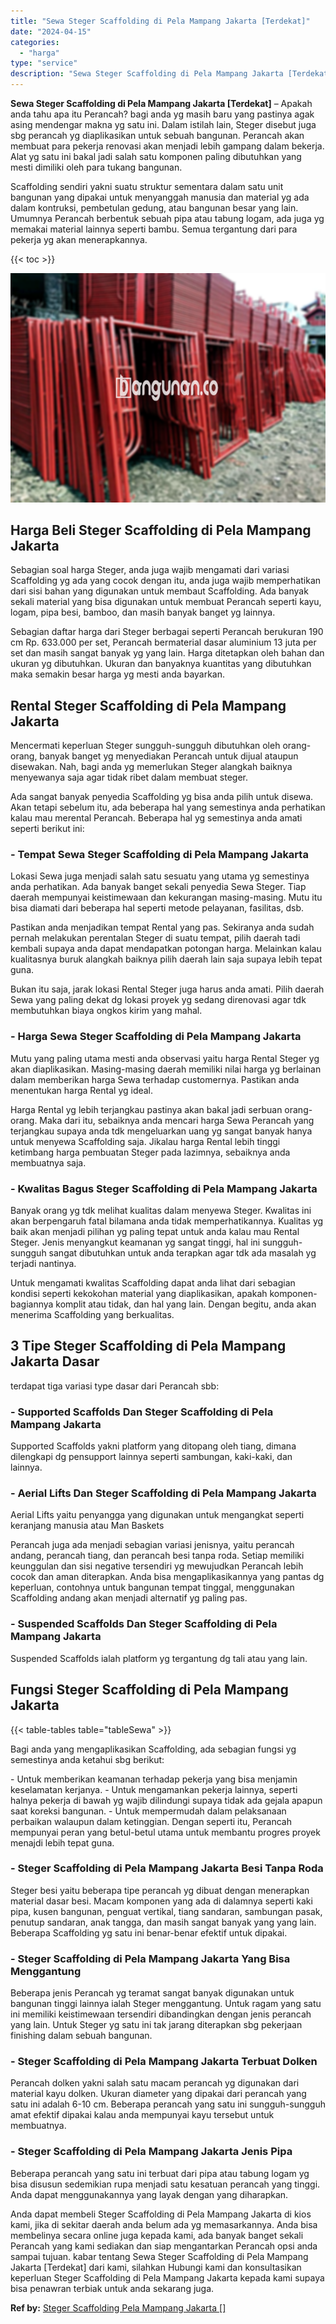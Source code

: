 ```yaml
---
title: "Sewa Steger Scaffolding di Pela Mampang Jakarta [Terdekat]"
date: "2024-04-15"
categories: 
  - "harga"
type: "service"
description: "Sewa Steger Scaffolding di Pela Mampang Jakarta [Terdekat]. Anda dapat membeli Steger Scaffolding di Pela Mampang Jakarta di kios kami, jika di sekitar daera..."
---
```


**Sewa Steger Scaffolding di Pela Mampang Jakarta \[Terdekat\]** – Apakah anda tahu apa itu Perancah? bagi anda yg masih baru yang pastinya agak asing mendengar makna yg satu ini. Dalam istilah lain, Steger disebut juga sbg perancah yg diaplikasikan untuk sebuah bangunan. Perancah akan membuat para pekerja renovasi akan menjadi lebih gampang dalam bekerja. Alat yg satu ini bakal jadi salah satu komponen paling dibutuhkan yang mesti dimiliki oleh para tukang bangunan.

Scaffolding sendiri yakni suatu struktur sementara dalam satu unit bangunan yang dipakai untuk menyanggah manusia dan material yg ada dalam kontruksi, pembetulan gedung, atau bangunan besar yang lain. Umumnya Perancah berbentuk sebuah pipa atau tabung logam, ada juga yg memakai material lainnya seperti bambu. Semua tergantung dari para pekerja yg akan menerapkannya.

{{< toc >}}

![Sewa Steger Scaffolding di Pela Mampang Jakarta [Terdekat]](/images/sewa-scaffolding-steger-08.png)

## Harga Beli Steger Scaffolding di Pela Mampang Jakarta

Sebagian soal harga Steger, anda juga wajib mengamati dari variasi Scaffolding yg ada yang cocok dengan itu, anda juga wajib memperhatikan dari sisi bahan yang digunakan untuk membaut Scaffolding. Ada banyak sekali material yang bisa digunakan untuk membuat Perancah seperti kayu, logam, pipa besi, bamboo, dan masih banyak banget yg lainnya.

Sebagian daftar harga dari Steger berbagai seperti Perancah berukuran 190 cm Rp. 633.000 per set, Perancah bermaterial dasar aluminium 13 juta per set dan masih sangat banyak yg yang lain. Harga ditetapkan oleh bahan dan ukuran yg dibutuhkan. Ukuran dan banyaknya kuantitas yang dibutuhkan maka semakin besar harga yg mesti anda bayarkan.

## Rental Steger Scaffolding di Pela Mampang Jakarta

Mencermati keperluan Steger sungguh-sungguh dibutuhkan oleh orang-orang, banyak banget yg menyediakan Perancah untuk dijual ataupun disewakan. Nah, bagi anda yg memerlukan Steger alangkah baiknya menyewanya saja agar tidak ribet dalam membuat steger.

Ada sangat banyak penyedia Scaffolding yg bisa anda pilih untuk disewa. Akan tetapi sebelum itu, ada beberapa hal yang semestinya anda perhatikan kalau mau merental Perancah. Beberapa hal yg semestinya anda amati seperti berikut ini:

### \- Tempat Sewa Steger Scaffolding di Pela Mampang Jakarta

Lokasi Sewa juga menjadi salah satu sesuatu yang utama yg semestinya anda perhatikan. Ada banyak banget sekali penyedia Sewa Steger. Tiap daerah mempunyai keistimewaan dan kekurangan masing-masing. Mutu itu bisa diamati dari beberapa hal seperti metode pelayanan, fasilitas, dsb.

Pastikan anda menjadikan tempat Rental yang pas. Sekiranya anda sudah pernah melakukan perentalan Steger di suatu tempat, pilih daerah tadi kembali supaya anda dapat mendapatkan potongan harga. Melainkan kalau kualitasnya buruk alangkah baiknya pilih daerah lain saja supaya lebih tepat guna.

Bukan itu saja, jarak lokasi Rental Steger juga harus anda amati. Pilih daerah Sewa yang paling dekat dg lokasi proyek yg sedang direnovasi agar tdk membutuhkan biaya ongkos kirim yang mahal.

### \- Harga Sewa Steger Scaffolding di Pela Mampang Jakarta

Mutu yang paling utama mesti anda observasi yaitu harga Rental Steger yg akan diaplikasikan. Masing-masing daerah memiliki nilai harga yg berlainan dalam memberikan harga Sewa terhadap customernya. Pastikan anda menentukan harga Rental yg ideal.

Harga Rental yg lebih terjangkau pastinya akan bakal jadi serbuan orang-orang. Maka dari itu, sebaiknya anda mencari harga Sewa Perancah yang terjangkau supaya anda tdk mengeluarkan uang yg sangat banyak hanya untuk menyewa Scaffolding saja. Jikalau harga Rental lebih tinggi ketimbang harga pembuatan Steger pada lazimnya, sebaiknya anda membuatnya saja.

### \- Kwalitas Bagus Steger Scaffolding di Pela Mampang Jakarta

Banyak orang yg tdk melihat kualitas dalam menyewa Steger. Kwalitas ini akan berpengaruh fatal bilamana anda tidak memperhatikannya. Kualitas yg baik akan menjadi pilihan yg paling tepat untuk anda kalau mau Rental Steger. Jenis menyangkut keamanan yg sangat tinggi, hal ini sungguh-sungguh sangat dibutuhkan untuk anda terapkan agar tdk ada masalah yg terjadi nantinya.

Untuk mengamati kwalitas Scaffolding dapat anda lihat dari sebagian kondisi seperti kekokohan material yang diaplikasikan, apakah komponen-bagiannya komplit atau tidak, dan hal yang lain. Dengan begitu, anda akan menerima Scaffolding yang berkualitas.

## 3 Tipe Steger Scaffolding di Pela Mampang Jakarta Dasar

terdapat tiga variasi type dasar dari Perancah sbb:

### \- Supported Scaffolds Dan Steger Scaffolding di Pela Mampang Jakarta

Supported Scaffolds yakni platform yang ditopang oleh tiang, dimana dilengkapi dg pensupport lainnya seperti sambungan, kaki-kaki, dan lainnya.

### \- Aerial Lifts Dan Steger Scaffolding di Pela Mampang Jakarta

Aerial Lifts yaitu penyangga yang digunakan untuk mengangkat seperti keranjang manusia atau Man Baskets

Perancah juga ada menjadi sebagian variasi jenisnya, yaitu perancah andang, perancah tiang, dan perancah besi tanpa roda. Setiap memiliki keunggulan dan sisi negative tersendiri yg mewujudkan Perancah lebih cocok dan aman diterapkan. Anda bisa mengaplikasikannya yang pantas dg keperluan, contohnya untuk bangunan tempat tinggal, menggunakan Scaffolding andang akan menjadi alternatif yg paling pas.

### \- Suspended Scaffolds Dan Steger Scaffolding di Pela Mampang Jakarta

Suspended Scaffolds ialah platform yg tergantung dg tali atau yang lain.

## Fungsi Steger Scaffolding di Pela Mampang Jakarta

{{< table-tables table="tableSewa" >}}

Bagi anda yang mengaplikasikan Scaffolding, ada sebagian fungsi yg semestinya anda ketahui sbg berikut:

\- Untuk memberikan keamanan terhadap pekerja yang bisa menjamin keselamatan kerjanya. - Untuk mengamankan pekerja lainnya, seperti halnya pekerja di bawah yg wajib dilindungi supaya tidak ada gejala apapun saat koreksi bangunan. - Untuk mempermudah dalam pelaksanaan perbaikan walaupun dalam ketinggian. Dengan seperti itu, Perancah mempunyai peran yang betul-betul utama untuk membantu progres proyek menajdi lebih tepat guna.

### \- Steger Scaffolding di Pela Mampang Jakarta Besi Tanpa Roda

Steger besi yaitu beberapa tipe perancah yg dibuat dengan menerapkan material dasar besi. Macam komponen yang ada di dalamnya seperti kaki pipa, kusen bangunan, penguat vertikal, tiang sandaran, sambungan pasak, penutup sandaran, anak tangga, dan masih sangat banyak yang yang lain. Beberapa Scaffolding yg satu ini benar-benar efektif untuk dipakai.

### \- Steger Scaffolding di Pela Mampang Jakarta Yang Bisa Menggantung

Beberapa jenis Perancah yg teramat sangat banyak digunakan untuk bangunan tinggi lainnya ialah Steger menggantung. Untuk ragam yang satu ini memiliki keistimewaan tersendiri dibandingkan dengan jenis perancah yang lain. Untuk Steger yg satu ini tak jarang diterapkan sbg pekerjaan finishing dalam sebuah bangunan.

### \- Steger Scaffolding di Pela Mampang Jakarta Terbuat Dolken

Perancah dolken yakni salah satu macam perancah yg digunakan dari material kayu dolken. Ukuran diameter yang dipakai dari perancah yang satu ini adalah 6-10 cm. Beberapa perancah yang satu ini sungguh-sungguh amat efektif dipakai kalau anda mempunyai kayu tersebut untuk membuatnya.

### \- Steger Scaffolding di Pela Mampang Jakarta Jenis Pipa

Beberapa perancah yang satu ini terbuat dari pipa atau tabung logam yg bisa disusun sedemikian rupa menjadi satu kesatuan perancah yang tinggi. Anda dapat menggunakannya yang layak dengan yang diharapkan.

Anda dapat membeli Steger Scaffolding di Pela Mampang Jakarta di kios kami, jika di sekitar daerah anda belum ada yg memasarkannya. Anda bisa membelinya secara online juga kepada kami, ada banyak banget sekali Perancah yang kami sediakan dan siap mengantarkan Perancah opsi anda sampai tujuan. kabar tentang Sewa Steger Scaffolding di Pela Mampang Jakarta \[Terdekat\] dari kami, silahkan Hubungi kami dan konsultasikan keperluan Steger Scaffolding di Pela Mampang Jakarta kepada kami supaya bisa penawran terbiak untuk anda sekarang juga.

**Ref by:** [Steger Scaffolding Pela Mampang Jakarta []](https://id.wikipedia.org/wiki/Steger)
